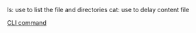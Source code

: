 ls: use to list the file and directories 
cat: use to delay content file


[CLI command](Docs/cli.md)